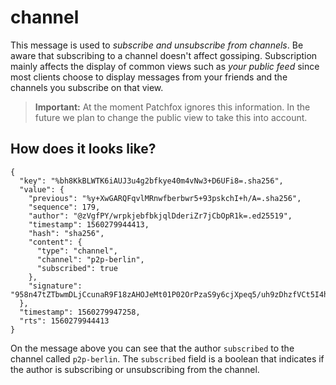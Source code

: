 # channel
This message is used to _subscribe and unsubscribe from channels_. Be aware that subscribing to a channel doesn't affect gossiping. Subscription mainly affects the display of common views such as _your public feed_ since most clients choose to display messages from your friends and the channels you subscribe on that view.

> **Important:** At the moment Patchfox ignores this information. In the future we plan to change the public view to take this into account.

## How does it looks like?

~~~
{
  "key": "%bh8KkBLWTK6iAUJ3u4g2bfkye40m4vNw3+D6UFi8=.sha256",
  "value": {
    "previous": "%y+XwGARQFqvlMRnwfberbwr5+93pskchI+h/A=.sha256",
    "sequence": 179,
    "author": "@zVgfPY/wrpkjebfbkjqlDderiZr7jCbOpR1k=.ed25519",
    "timestamp": 1560279944413,
    "hash": "sha256",
    "content": {
      "type": "channel",
      "channel": "p2p-berlin",
      "subscribed": true
    },
    "signature": "958n47tZTbwmDLjCcunaR9F18zAHOJeMt01P02OrPzaS9y6cjXpeq5/uh9zDhzfVCt5I4hsukLXkdjOSVZNMAQ==.sig.ed25519"
  },
  "timestamp": 1560279947258,
  "rts": 1560279944413
}
~~~

On the message above you can see that the author `subscribed` to the channel called `p2p-berlin`. The `subscribed` field is a boolean that indicates if the author is subscribing or unsubscribing from the channel.
